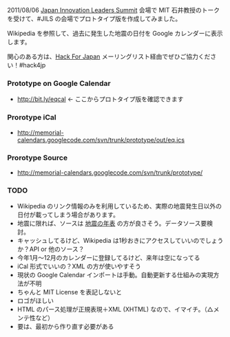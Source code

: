 2011/08/06 [Japan Innovation Leaders Summit](http://rikunabi-next.yahoo.co.jp/tech/docs/ct_s04510.jsp?p=techacademy) 会場で MIT 石井教授のトークを受けて、#JILS の会場でプロトタイプ版を作成してみました。

Wikipedia を参照して、過去に発生した地震の日付を Google カレンダーに表示します。

関心のある方は、[Hack For Japan](http://www.hack4.jp/) メーリングリスト経由でぜひご協力ください！#hack4jp

### Prototype on Google Calendar ###
  * http://bit.ly/eqcal ← ここからプロトタイプ版を確認できます

### Prorotype iCal ###
  * http://memorial-calendars.googlecode.com/svn/trunk/prototype/out/eq.ics

### Prorotype Source ###
  * http://memorial-calendars.googlecode.com/svn/trunk/prototype/

### TODO ###
  * Wikipedia のリンク情報のみを利用しているため、実際の地震発生日以外の日付が載ってしまう場合があります。
  * 地震に限れば、ソースは [地震の年表](http://ja.wikipedia.org/wiki/地震の年表) の方が良さそう。データソース要検討。
  * キャッシュしてるけど、Wikipedia は1秒おきにアクセスしていいのでしょうか？API or 他のソース？
  * 今年1月〜12月のカレンダーに登録してるけど、来年は空になってる
  * iCal 形式でいいの？XML の方が使いやすそう
  * 現状の Google Calendar インポートは手動。自動更新する仕組みの実現方法が不明
  * ちゃんと MIT License を表記しないと
  * ロゴがほしい
  * HTML のパース処理が正規表現＋XML (XHTML) なので、イマイチ。（△メンテ性など）
  * 要は、最初から作り直す必要がある